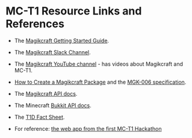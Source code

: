 # MC-T1 Resource Links and References

* The [Magikcraft Getting Started Guide](https://start.magikcraft.io).

* The [Magikcraft Slack Channel](https://slack.magikcraft.io).

* The [Magikcraft YouTube channel](https://www.youtube.com/channel/UC9cEOcTkQEyiKr2nCZDBYeg/videos) - has videos about Magikcraft and MC-T1.

* [How to Create a Magikcraft Package](https://github.com/Magikcraft/product-board/wiki/How-to-create-a-new-Magikcraft-package) and the [MGK-006 specification](https://github.com/Magikcraft/product-board/issues/6).

* The [Magikcraft API docs](http://apidoc.magikcraft.io).

* The Minecraft [Bukkit API docs](https://bukkit.magikcraft.io).

* The [T1D Fact Sheet](http://www.mct1.io/Type1_diabetes_info.html).

* For reference: [the web app from the first MC-T1 Hackathon](http://app.mct1.io/)
